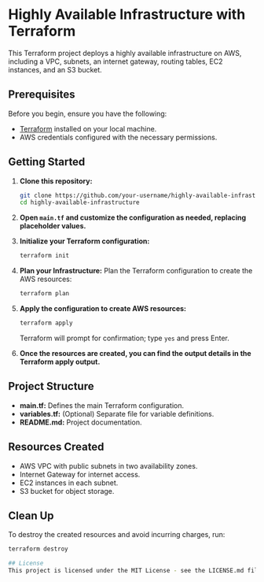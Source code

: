# Highly Available Infrastructure with Terraform

This Terraform project deploys a highly available infrastructure on AWS, including a VPC, subnets, an internet gateway, routing tables, EC2 instances, and an S3 bucket.

## Prerequisites

Before you begin, ensure you have the following:

- [Terraform](https://www.terraform.io/downloads.html) installed on your local machine.
- AWS credentials configured with the necessary permissions.

## Getting Started

1. **Clone this repository:**

    ```bash
    git clone https://github.com/your-username/highly-available-infrastructure.git
    cd highly-available-infrastructure
    ```

2. **Open `main.tf` and customize the configuration as needed, replacing placeholder values.**

3. **Initialize your Terraform configuration:**

    ```bash
    terraform init
    ```
4. **Plan your Infrastructure:**
   Plan the Terraform configuration to create the AWS resources:
   ```bash
   terraform plan
   ```
   
5. **Apply the configuration to create AWS resources:**

    ```bash
    terraform apply
    ```

    Terraform will prompt for confirmation; type `yes` and press Enter.

5. **Once the resources are created, you can find the output details in the Terraform apply output.**

## Project Structure

- **main.tf:** Defines the main Terraform configuration.
- **variables.tf:** (Optional) Separate file for variable definitions.
- **README.md:** Project documentation.

## Resources Created

- AWS VPC with public subnets in two availability zones.
- Internet Gateway for internet access.
- EC2 instances in each subnet.
- S3 bucket for object storage.

## Clean Up

To destroy the created resources and avoid incurring charges, run:

```bash
terraform destroy

## License
This project is licensed under the MIT License - see the LICENSE.md file for details.
